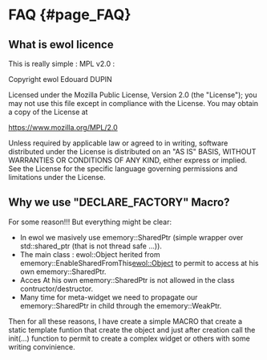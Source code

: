 FAQ                                {#page_FAQ}
===

What is ewol licence
--------------------

This is really simple : MPL v2.0 :

Copyright ewol Edouard DUPIN

Licensed under the Mozilla Public License, Version 2.0 (the "License");
you may not use this file except in compliance with the License.
You may obtain a copy of the License at

<https://www.mozilla.org/MPL/2.0>

Unless required by applicable law or agreed to in writing, software
distributed under the License is distributed on an "AS IS" BASIS,
WITHOUT WARRANTIES OR CONDITIONS OF ANY KIND, either express or implied.
See the License for the specific language governing permissions and
limitations under the License.




Why we use "DECLARE_FACTORY" Macro?
-----------------------------------

For some reason!!! But everything might be clear:
- In ewol we masively use ememory::SharedPtr (simple wrapper over std::shared_ptr (that is not thread safe ...)).
- The main class : ewol::Object herited from ememory::EnableSharedFromThis<ewol::Object> to permit to access at his own ememory::SharedPtr.
- Acces At his own ememory::SharedPtr is not allowed in the class contructor/destructor.
- Many time for meta-widget we need to propagate our ememory::SharedPtr in child through the ememory::WeakPtr.

Then for all these reasons, I have create a simple MACRO that create a static template funtion that create the object and just after 
creation call the init(...) function to permit to create a complex widget or others with some writing convinience.




